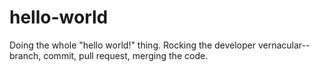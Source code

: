 # hello-world
Doing the whole "hello world!" thing.
Rocking the developer vernacular-- branch, commit, pull request, merging the code.

